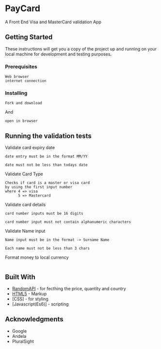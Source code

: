 # PayCard

A Front End Visa and MasterCard validation App

## Getting Started

These instructions will get you a copy of the project up and running on your local machine for development and testing purposes. 

### Prerequisites

```
Web browser
internet connection
```

### Installing


```
Fork and download
```

And 

```
open in browser
```


## Running the validation tests
Validate card expiry date

```
date entry must be in the format MM/YY

date must not be less than todays date
```

Validate Card Type

```
Checks if card is a master or visa card
by using the first input number
where 4 => visa
      5 => Mastercard

```
Validate card details

```
card number inputs must be 16 digits

card number input must not contain alphanumeric characters

```

Validate Name input

```
Name input must be in the format -> Surname Name

Each name must not be less than 3 chars
```

Format money to local currency
```

```
 
## Built With

* [RandomAPI](https://randomapi.com/api/006b08a801d82d0c9824dcfdfdfa3b3c) - for fecthing the price, quantity and country
* [HTML5](https://maven.apache.org/) - Markup
* [CSS] - for styling
* [Javascript(Es6)]  - scripting

 

## Acknowledgments

* Google
* Andela
* PluralSight
